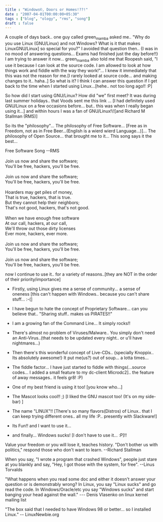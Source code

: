 ```yaml
---
title : "Windows©, Doors or Homes!??!"
date : "2007-04-01T00:00:00+05:30"
tags : ["blog", "ology", "rms", "song"]
draft : false
---
```


A couple of days back.. one guy called green<sub>mamba</sub> asked me.. "Why
do you use Linux (GNU/Linux) and not Windows? What is it that
makes LinuxGNU/Linux] so special for you?" I avoided that
question then.. {I was in no mood of answering questions... Exams
had finished just the day before!!}  I am trying to answer it
now... green<sub>mamba</sub> also told me that Roopesh said, "I use it
because I can look at the source code. I am allowed to look at how
things work and fiddle with the way they work!"... I knew it
immediately that this was not the reason for me.[I rarely looked
at source code... and making changes to it.. haha..] So what is
it? I think I can answer this question if I get back to the time
when I started using Linux...[hehe.. not too long ago!! :P]

So how did I start using GNU/Linux? How did "we" first meet? It
was during last summer holidays.. that Voods sent me this link
... [I had definitely used GNU/Linux on a few occasions
before... but.. this was when I really began using it...] and
within hours I was a fan of GNU/Linux!\\![and Richard M Stallman
(RMS)]

So its the "philosophy"... The philosophy of Free
Software... [Free as in Freedom, not as in Free Beer...(English is
a wierd wierd Language...)]... The philosophy of Open
Source... that brought me to it... This song says it the best...

Free Software Song --RMS<br />
<br />
Join us now and share the software;<br />
You'll be free, hackers, you'll be free.<br />
<br />
Join us now and share the software;<br />
You'll be free, hackers, you'll be free.<br />
<br />
Hoarders may get piles of money,<br />
That is true, hackers, that is true.<br />
But they cannot help their neighbors;<br />
That's not good, hackers, that's not good.<br />
<br />
When we have enough free software<br />
At our call, hackers, at our call,<br />
We'll throw out those dirty licenses<br />
Ever more, hackers, ever more.<br />
<br />
Join us now and share the software;<br />
You'll be free, hackers, you'll be free.<br />
<br />
Join us now and share the software;<br />
You'll be free, hackers, you'll be free.<br />

now I continue to use it.. for a variety of reasons..[they are NOT
in the order of their priority/importance]

-   Firstly, using Linux gives me a sense of community... a sense of
    oneness [this can't happen with Windows.. because you can't
    share stuff... :-(]
-   I have begun to hate the concept of Proprietary Software... can
    you believe that.. "Sharing stuff..  makes us PIRATES!!"

-   I am a growing fan of the Command Line... It simply rocks!!

-   There's almost no problem of Viruses/Malware.. You simply don't
    need an Anti-Virus..(that needs to be updated every night.. or
    u'll have nightmares...)

-   Then there's this wonderful concept of Live-CDs.. {specially
    Knoppix.. Its absolutely awesome!} It put me(us?) out of
    soup... a lotta times...

-   The fiddle factor... I have just started to fiddle with
    things(...source codes... I added a small feature to my
    dc-client Microdc2].. the feature of away messages.. it feels
    gr8! :P)

-   One of my best friend is using it too! [you know who...]

-   The Mascot looks cool!! ;) [I liked the GNU mascot too! (It's on
    my side-bar) ]

-   The name "LINUX"!! [There's so many flavors(Distros) of
    Linux.. that I can keep trying different ones.. all my
    life :P.. presently with Slackware!]

-   Its Fun!! and I want to use it...

-   and finally... Windows sucks! [I don't have to use it... :P]!!

Value your freedom or you will lose it, teaches history. "Don't
bother us with politics," respond those who don't want to learn.
--Richard Stallman

When you say, "I wrote a program that crashed Windows", people
just stare at you blankly and say, "Hey, I got those with the
system, for free".  --Linus Torvalds

"What happens when you read some doc and either it doesn't answer
 your question or is demonstrably wrong? In Linux, you say "Linux
 sucks" and go read the code. In Windows/Oracle/etc you say
 "Windows sucks" and start banging your head against the wall."
 --- Denis Vlasenko on linux kernel mailing list

"The box said that I needed to have Windows 98 or better... so I
installed Linux."  -- LinuxNewbie.org
